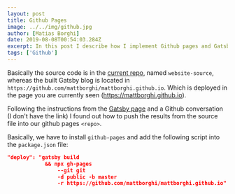 ```yaml
---
layout: post
title: Github Pages
image: ../../img/github.jpg
author: [Matias Borghi]
date: 2019-08-08T00:54:03.284Z
excerpt: In this post I describe how I implement Github pages and Gatsby.
tags: ['Github']
---
```


Basically the source code is in the [current repo](https://github.com/mattborghi/website-source), named `website-source`, whereas the built Gatsby blog is located in `https://github.com/mattborghi/mattborghi.github.io`. Which is deployed in the page you are currently seen (https://mattborghi.github.io).

Following the instructions from the [Gatsby page](https://www.gatsbyjs.org/docs/how-gatsby-works-with-github-pages/) and a Github conversation (I don't have the link) I found out how to push the results from the source file into our github pages `<repo>`.

Basically, we have to install `github-pages` and add the following script into the `package.json` file:

```json
"deploy": "gatsby build 
            && npx gh-pages 
                --git git 
                -d public -b master 
                -r https://github.com/mattborghi/mattborghi.github.io"
```
